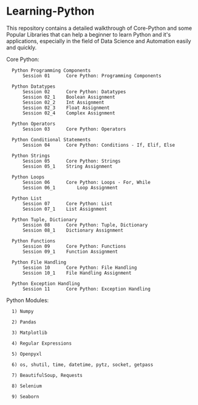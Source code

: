 # Learning-Python
This repository contains a detailed walkthrough of Core-Python and some Popular Libraries that can help a beginner to learn Python and it's applications, especially in the field of Data Science and Automation easily and quickly.

Core Python:

      Python Programming Components
          Session 01	  Core Python: Programming Components

      Python Datatypes
          Session 02	  Core Python: Datatypes
          Session 02_1	  Boolean Assignment
          Session 02_2	  Int Assignment
          Session 02_3	  Float Assignment
          Session 02_4	  Complex Assignment

      Python Operators
          Session 03	  Core Python: Operators

      Python Conditional Statements
          Session 04	  Core Python: Conditions - If, Elif, Else

      Python Strings
          Session 05	  Core Python: Strings
          Session 05_1	  String Assignment

      Python Loops
          Session 06	  Core Python: Loops - For, While
          Session 06_1        Loop Assignment

      Python List
          Session 07	  Core Python: List
          Session 07_1	  List Assignment

      Python Tuple, Dictionary
          Session 08	  Core Python: Tuple, Dictionary
          Session 08_1	  Dictionary Assignment

      Python Functions
          Session 09	  Core Python: Functions
          Session 09_1	  Function Assignment

      Python File Handling
          Session 10  	  Core Python: File Handling
          Session 10_1 	  File Handling Assignment

      Python Exception Handling
          Session 11  	  Core Python: Exception Handling


Python Modules:

      1) Numpy

      2) Pandas

      3) Matplotlib

      4) Regular Expressions

      5) Openpyxl

      6) os, shutil, time, datetime, pytz, socket, getpass
      
      7) BeautifulSoup, Requests
      
      8) Selenium
      
      9) Seaborn
